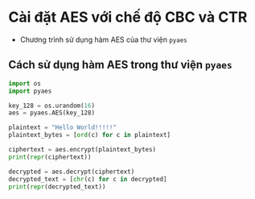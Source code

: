 # Cài đặt AES với chế độ CBC và CTR 

- Chương trình sử dụng hàm AES của thư viện `pyaes`

## Cách sử dụng hàm AES trong thư viện `pyaes`

```python
import os
import pyaes

key_128 = os.urandom(16)
aes = pyaes.AES(key_128)

plaintext = "Hello World!!!!!"
plaintext_bytes = [ord(c) for c in plaintext]

ciphertext = aes.encrypt(plaintext_bytes)
print(repr(ciphertext))

decrypted = aes.decrypt(ciphertext)
decrypted_text = [chr(c) for c in decrypted]
print(repr(decrypted_text))
```